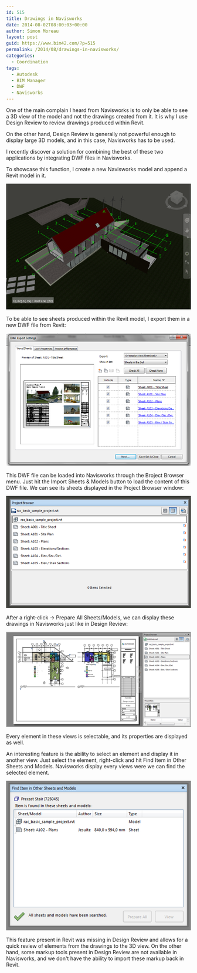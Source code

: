 ```yaml
---
id: 515
title: Drawings in Navisworks
date: 2014-08-02T08:00:03+00:00
author: Simon Moreau
layout: post
guid: https://www.bim42.com/?p=515
permalink: /2014/08/drawings-in-navisworks/
categories:
  - Coordination
tags:
  - Autodesk
  - BIM Manager
  - DWF
  - Navisworks
---
```

One of the main complain I heard from Navisworks is to only be able to see a 3D view of the model and not the drawings created from it. It is why I use Design Review to review drawings produced within Revit.

On the other hand, Design Review is generally not powerful enough to display large 3D models, and in this case, Navisworks has to be used.

I recently discover a solution for combining the best of these two applications by integrating DWF files in Navisworks.

To showcase this function, I create a new Navisworks model and append a Revit model in it.

![example](/assets/2014/08/example.png)

To be able to see sheets produced within the Revit model, I export them in a new DWF file from Revit:

![dwf](/assets/2014/08/dwf.png)

This DWF file can be loaded into Navisworks through the Broject Browser menu. Just hit the Import Sheets & Models button to load the content of this DWF file. We can see its sheets displayed in the Project Browser window:

![projectBrowser](/assets/2014/08/projectBrowser.png)

After a right-click -> Prepare All Sheets/Models, we can display these drawings in Navisworks just like in Design Review:

![sheets](/assets/2014/08/sheets.png)

Every element in these views is selectable, and its properties are displayed as well.

An interesting feature is the ability to select an element and display it in another view. Just select the element, right-click and hit Find Item in Other Sheets and Models. Navisworks display every views were we can find the selected element.

![find](/assets/2014/08/find.png)

This feature present in Revit was missing in Design Review and allows for a quick review of elements from the drawings to the 3D view. On the other hand, some markup tools present in Design Review are not available in Navisworks, and we don't have the ability to import these markup back in Revit.